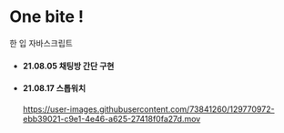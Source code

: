 # One bite !
한 입 자바스크립트

<ul>
  <li>
    <h4>21.08.05 채팅방 간단 구현</h4>
  <li>
    <h4>21.08.17 스톱워치</h4>
  

https://user-images.githubusercontent.com/73841260/129770972-ebb39021-c9e1-4e46-a625-27418f0fa27d.mov



